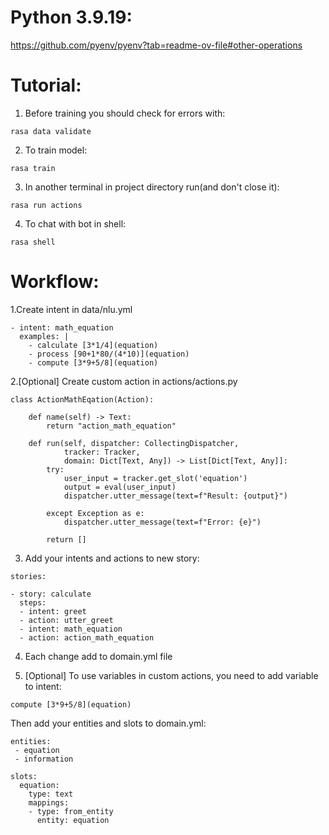 # Python 3.9.19:
https://github.com/pyenv/pyenv?tab=readme-ov-file#other-operations

# Tutorial:
1. Before training you should check for errors with:
```
rasa data validate
```
2. To train model:
```
rasa train
```
3. In another terminal in project directory run(and don't close it):
```
rasa run actions
```
4.  To chat with bot in shell:
```
rasa shell
```

# Workflow:

1.Create intent in data/nlu.yml
```
- intent: math_equation
  examples: |
    - calculate [3*1/4](equation)
    - process [90+1*80/(4*10)](equation)
    - compute [3*9+5/8](equation)
```
2.[Optional] Create custom action in actions/actions.py
```
class ActionMathEqation(Action):

    def name(self) -> Text:
        return "action_math_equation"

    def run(self, dispatcher: CollectingDispatcher,
            tracker: Tracker,
            domain: Dict[Text, Any]) -> List[Dict[Text, Any]]:
        try:
            user_input = tracker.get_slot('equation')
            output = eval(user_input)
            dispatcher.utter_message(text=f"Result: {output}")

        except Exception as e:
            dispatcher.utter_message(text=f"Error: {e}")

        return []
```
3. Add your intents and actions to new story:
```
stories:

- story: calculate
  steps:
  - intent: greet
  - action: utter_greet
  - intent: math_equation
  - action: action_math_equation
```
4. Each change add to domain.yml file

5. [Optional] To use variables in custom actions, you need to add variable to intent:
```
compute [3*9+5/8](equation)
```
Then add your entities and slots to domain.yml:
```
entities:
 - equation
 - information

slots:
  equation:
    type: text
    mappings:
    - type: from_entity
      entity: equation
```
